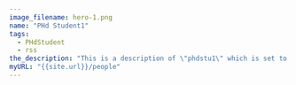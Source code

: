 ```yaml
---
image_filename: hero-1.png
name: "PHd Student1"
tags:
  - PHdStudent
  - rss
the_description: "This is a description of \"phdstu1\" which is set to some generic name in the meantime"
myURL: "{{site.url}}/people"
---
```


